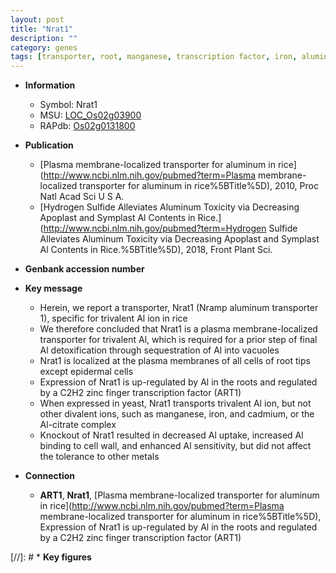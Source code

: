 ```yaml
---
layout: post
title: "Nrat1"
description: ""
category: genes
tags: [transporter, root, manganese, transcription factor, iron, aluminum, cell wall, cadmium]
---
```


* **Information**  
    + Symbol: Nrat1  
    + MSU: [LOC_Os02g03900](http://rice.plantbiology.msu.edu/cgi-bin/ORF_infopage.cgi?orf=LOC_Os02g03900)  
    + RAPdb: [Os02g0131800](http://rapdb.dna.affrc.go.jp/viewer/gbrowse_details/irgsp1?name=Os02g0131800)  

* **Publication**  
    + [Plasma membrane-localized transporter for aluminum in rice](http://www.ncbi.nlm.nih.gov/pubmed?term=Plasma membrane-localized transporter for aluminum in rice%5BTitle%5D), 2010, Proc Natl Acad Sci U S A.
    + [Hydrogen Sulfide Alleviates Aluminum Toxicity via Decreasing Apoplast and Symplast Al Contents in Rice.](http://www.ncbi.nlm.nih.gov/pubmed?term=Hydrogen Sulfide Alleviates Aluminum Toxicity via Decreasing Apoplast and Symplast Al Contents in Rice.%5BTitle%5D), 2018, Front Plant Sci.

* **Genbank accession number**  

* **Key message**  
    + Herein, we report a transporter, Nrat1 (Nramp aluminum transporter 1), specific for trivalent Al ion in rice
    + We therefore concluded that Nrat1 is a plasma membrane-localized transporter for trivalent Al, which is required for a prior step of final Al detoxification through sequestration of Al into vacuoles
    + Nrat1 is localized at the plasma membranes of all cells of root tips except epidermal cells
    + Expression of Nrat1 is up-regulated by Al in the roots and regulated by a C2H2 zinc finger transcription factor (ART1)
    + When expressed in yeast, Nrat1 transports trivalent Al ion, but not other divalent ions, such as manganese, iron, and cadmium, or the Al-citrate complex
    + Knockout of Nrat1 resulted in decreased Al uptake, increased Al binding to cell wall, and enhanced Al sensitivity, but did not affect the tolerance to other metals

* **Connection**  
    + __ART1__, __Nrat1__, [Plasma membrane-localized transporter for aluminum in rice](http://www.ncbi.nlm.nih.gov/pubmed?term=Plasma membrane-localized transporter for aluminum in rice%5BTitle%5D), Expression of Nrat1 is up-regulated by Al in the roots and regulated by a C2H2 zinc finger transcription factor (ART1)

[//]: # * **Key figures**  


